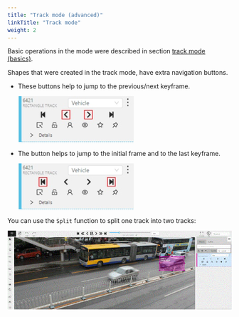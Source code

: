 ```yaml
---
title: "Track mode (advanced)"
linkTitle: "Track mode"
weight: 2
---
```


Basic operations in the mode were described in section [track mode (basics)](/docs/for-users/user-guide/basics/shape-mode-basic).

Shapes that were created in the track mode, have extra navigation buttons.

- These buttons help to jump to the previous/next keyframe.

  ![](/images/image056.jpg)

- The button helps to jump to the initial frame and to the last keyframe.

  ![](/images/image057.jpg)

You can use the `Split` function to split one track into two tracks:

![](/images/gif010_detrac.gif)
